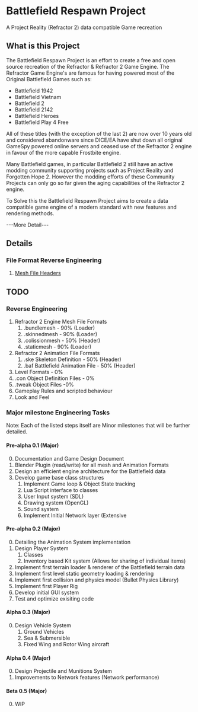 # Battlefield Respawn Project #
A Project Reality (Refractor 2) data compatible Game recreation

## What is this Project ##

The Battlefield Respawn Project is an effort to create a free and open source recreation of the Refractor & Refractor 2 Game Engine.
The Refractor Game Engine's are famous for having powered most of the Original Battlefield Games such as:

* Battlefield 1942
* Battlefield Vietnam
* Battlefield 2
* Battlefield 2142
* Battlefield Heroes
* Battlefield Play 4 Free

All of these titles (with the exception of the last 2) are now over 10 years old and considered abandonware since DICE/EA have shut down all original GameSpy powered online servers and ceased use of the Refractor 2 engine in favour of the more capable Frostbite engine.

Many Battlefield games, in particular Battlefield 2 still have an active modding community supporting projects such as Project Reality and Forgotten Hope 2.
However the modding efforts of these Community Projects can only go so far given the aging capabilities of the Refractor 2 engine.

To Solve this the Battlefield Respawn Project aims to create a data compatible game engine of a modern standard with new features and rendering methods.

---More Detail---

## Details ##

### File Format Reverse Engineering ###
 1. [Mesh File Headers](../blob/master/File_Headers.md)


## TODO ##

### Reverse Engineering ###
 1. Refractor 2 Engine Mesh File Formats
	1. .bundlemesh - 90% (Loader)
	2. .skinnedmesh - 90% (Loader)
	3. .colissionmesh - 50% (Header)
	4. .staticmesh - 90% (Loader)
 2. Refractor 2 Animation File Formats
	1. .ske Skeleton Definition - 50% (Header)
	2. .baf Battlefield Animation File - 50% (Header)
 3. Level Formats - 0%
 4. .con Object Definition Files - 0%
 5. .tweak Object Files -0%
 6. Gameplay Rules and scripted behaviour
 7. Look and Feel

### Major milestone Engineering Tasks ###
 Note: Each of the listed steps itself are Minor milestones that will be further detailed.

#### Pre-alpha 0.1 (Major) ####
 0. Documentation and Game Design Document
 1. Blender Plugin (read/write) for all mesh and Animation Formats
 2. Design an efficient engine architecture for the Battlefield data
 3. Develop game base class structures
    1. Implement Game loop & Object State tracking
    2. Lua Script interface to classes
    3. User Input system (SDL)
    4. Drawing system (OpenGL)
    5. Sound system
    6. Implement Initial Network layer (Extensive

#### Pre-alpha 0.2 (Major) ####
 0. Detailing the Animation System implementation
 1. Design Player System
    1. Classes
    2. Inventory based Kit system (Allows for sharing of individual items)
 2. Implement first terrain loader & renderer of the Battlefield terrain data
 3. Implement first level static geometry loading & rendering
 4. Implement first collision and physics model (Bullet Physics Library)
 5. Implement first Player Rig
 6. Develop initial GUI system
 7. Test and optimize exisiting code
 
#### Alpha 0.3 (Major) ####
 0. Design Vehicle System
    1. Ground Vehicles
    2. Sea & Submersible
    3. Fixed Wing and Rotor Wing aircraft

#### Alpha 0.4 (Major) ####
 0. Design Projectile and Munitions System
 1. Improvements to Network features (Network performance)
 
#### Beta 0.5 (Major) ####
 0. WIP


